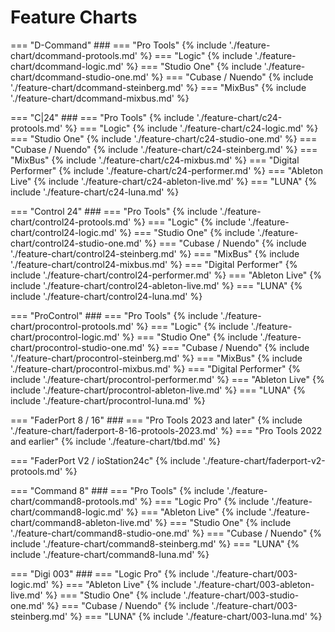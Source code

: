 # Feature Charts

=== "D-Command"
    ###
    === "Pro Tools"
        {% include './feature-chart/dcommand-protools.md' %}
    === "Logic"
        {% include './feature-chart/dcommand-logic.md' %}
    === "Studio One"
        {% include './feature-chart/dcommand-studio-one.md' %}
    === "Cubase / Nuendo"
        {% include './feature-chart/dcommand-steinberg.md' %}
    === "MixBus"
        {% include './feature-chart/dcommand-mixbus.md' %}

=== "C|24"
    ###
    === "Pro Tools"
        {% include './feature-chart/c24-protools.md' %}
    === "Logic"
        {% include './feature-chart/c24-logic.md' %}
    === "Studio One"
        {% include './feature-chart/c24-studio-one.md' %}
    === "Cubase / Nuendo"
        {% include './feature-chart/c24-steinberg.md' %}
    === "MixBus"
        {% include './feature-chart/c24-mixbus.md' %}
    === "Digital Performer"
        {% include './feature-chart/c24-performer.md' %}
    === "Ableton Live"
        {% include './feature-chart/c24-ableton-live.md' %}
    === "LUNA"
        {% include './feature-chart/c24-luna.md' %}

=== "Control 24"
    ###
    === "Pro Tools"
        {% include './feature-chart/control24-protools.md' %}
    === "Logic"
        {% include './feature-chart/control24-logic.md' %}
    === "Studio One"
        {% include './feature-chart/control24-studio-one.md' %}
    === "Cubase / Nuendo"
        {% include './feature-chart/control24-steinberg.md' %}
    === "MixBus"
        {% include './feature-chart/control24-mixbus.md' %}
    === "Digital Performer"
        {% include './feature-chart/control24-performer.md' %}
    === "Ableton Live"
        {% include './feature-chart/control24-ableton-live.md' %}
    === "LUNA"
        {% include './feature-chart/control24-luna.md' %}

=== "ProControl"
    ###
    === "Pro Tools"
        {% include './feature-chart/procontrol-protools.md' %}
    === "Logic"
        {% include './feature-chart/procontrol-logic.md' %}
    === "Studio One"
        {% include './feature-chart/procontrol-studio-one.md' %}
    === "Cubase / Nuendo"
        {% include './feature-chart/procontrol-steinberg.md' %}
    === "MixBus"
        {% include './feature-chart/procontrol-mixbus.md' %}
    === "Digital Performer"
        {% include './feature-chart/procontrol-performer.md' %}
    === "Ableton Live"
        {% include './feature-chart/procontrol-ableton-live.md' %}
    === "LUNA"
        {% include './feature-chart/procontrol-luna.md' %}

=== "FaderPort 8 / 16"
    ###
    === "Pro Tools 2023 and later"
        {% include './feature-chart/faderport-8-16-protools-2023.md' %}
    === "Pro Tools 2022 and earlier"
        {% include './feature-chart/tbd.md' %}
        
=== "FaderPort V2 / ioStation24c"
    {% include './feature-chart/faderport-v2-protools.md' %}

=== "Command 8"
    ###
    === "Pro Tools"
        {% include './feature-chart/command8-protools.md' %}
    === "Logic Pro"
        {% include './feature-chart/command8-logic.md' %}
    === "Ableton Live"
        {% include './feature-chart/command8-ableton-live.md' %}
    === "Studio One"
        {% include './feature-chart/command8-studio-one.md' %}
    === "Cubase / Nuendo"
        {% include './feature-chart/command8-steinberg.md' %}
    === "LUNA"
        {% include './feature-chart/command8-luna.md' %}

=== "Digi 003"
    ###
    === "Logic Pro"
        {% include './feature-chart/003-logic.md' %}
    === "Ableton Live"
        {% include './feature-chart/003-ableton-live.md' %}
    === "Studio One"
        {% include './feature-chart/003-studio-one.md' %}
    === "Cubase / Nuendo"
        {% include './feature-chart/003-steinberg.md' %}
    === "LUNA"
        {% include './feature-chart/003-luna.md' %}


